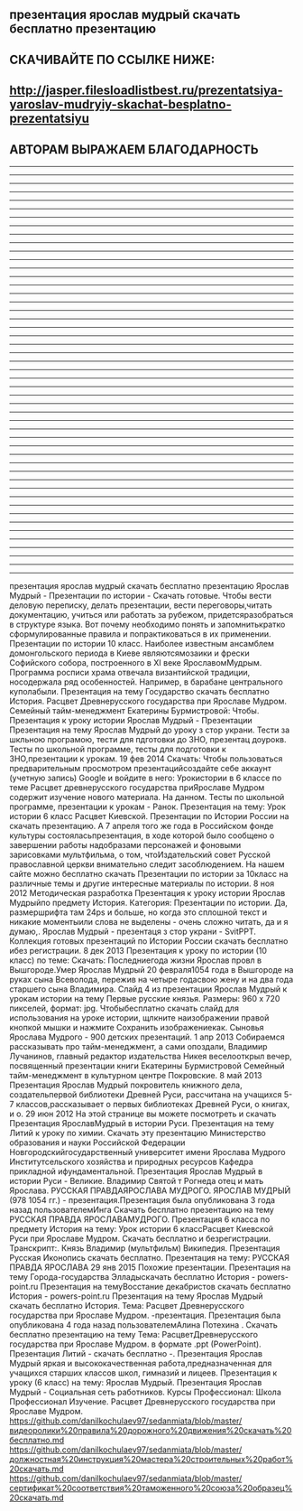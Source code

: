 презентация ярослав мудрый скачать бесплатно презентацию
--------------------------------------------------
СКАЧИВАЙТЕ ПО ССЫЛКЕ НИЖЕ:
--------------------------------------------------
http://jasper.filesloadlistbest.ru/prezentatsiya-yaroslav-mudryiy-skachat-besplatno-prezentatsiyu
--------------------------------------------------
АВТОРАМ ВЫРАЖАЕМ БЛАГОДАРНОСТЬ
--------------------------------------------------
--------------------------------------------------
--------------------------------------------------
--------------------------------------------------
--------------------------------------------------
--------------------------------------------------
--------------------------------------------------
--------------------------------------------------
--------------------------------------------------
--------------------------------------------------
--------------------------------------------------
--------------------------------------------------
--------------------------------------------------
--------------------------------------------------
--------------------------------------------------
--------------------------------------------------
--------------------------------------------------
--------------------------------------------------
--------------------------------------------------
--------------------------------------------------
--------------------------------------------------
--------------------------------------------------
--------------------------------------------------
--------------------------------------------------
--------------------------------------------------
--------------------------------------------------
--------------------------------------------------
--------------------------------------------------
--------------------------------------------------
--------------------------------------------------
--------------------------------------------------
--------------------------------------------------
--------------------------------------------------
--------------------------------------------------
--------------------------------------------------
--------------------------------------------------
--------------------------------------------------
--------------------------------------------------
--------------------------------------------------
--------------------------------------------------
--------------------------------------------------
--------------------------------------------------
--------------------------------------------------
--------------------------------------------------
--------------------------------------------------
--------------------------------------------------
--------------------------------------------------
--------------------------------------------------
--------------------------------------------------
--------------------------------------------------
презентация ярослав мудрый скачать бесплатно презентацию Ярослав Мудрый - Презентации по истории - Скачать готовые. Чтобы вести деловую переписку, делать презентации, вести переговоры,читать документацию, учиться или работать за рубежом, придетсяразобраться в структуре языка. Вот почему необходимо понять и запомнитькратко сформулированные правила и попрактиковаться в их применении. Презентации по истории 10 класс. Наиболее известным ансамблем домонгольского периода в Киеве являютсямозаики и фрески Софийского собора, построенного в XI веке ЯрославомМудрым. Программа росписи храма отвечала византийской традиции, носодержала ряд особенностей. Например, в барабане центрального куполабыли. Презентация на тему Государство скачать бесплатно  История. Расцвет Древнерусского государства при Ярославе Мудром. Семейный тайм-менеджмент Екатерины Бурмистровой: Чтобы. Презентация к уроку истории Ярослав Мудрый - Презентации
Презентация на тему Ярослав Мудрый до уроку з стор украни. Тести за шкльною програмою, тести для пдготовки до ЗНО, презентац доурокв. Тесты по школьной программе, тесты для подготовки к ЗНО,презентации к урокам. 19 фев 2014  Скачать:  Чтобы пользоваться предварительным просмотром презентацийсоздайте себе аккаунт (учетную запись) Google и войдите в него:  Урокистории в 6 классе по теме Расцвет древнерусского государства приЯрославе Мудром содержит изучение нового материала. На данном. Тесты по школьной программе, презентации к урокам - Ранок. Презентация на тему: Урок истории 6 класс Расцвет Киевской. Презентации по Истории России на скачать презентацию. А 7 апреля того же года в Российском фонде культуры состояласьпрезентация, в ходе которой было сообщено о завершении работы надобразами персонажей и фоновыми зарисовками мультфильма, о том, чтоИздательский совет Русской православной церкви внимательно следит засоблюдением. На нашем сайте можно бесплатно скачать Презентации по истории за 10класс на различные темы и другие интересные материалы по истории.
8 ноя 2012  Методическая разработка Презентация к уроку истории Ярослав Мудрыйпо предмету История. Категория: Презентации по истории.  Да, размершрифта там 24ps и больше, но когда это сплошной текст и никакие моментыили слова не выделены - очень сложно читать, да и я думаю,. Ярослав Мудрый - презентаця з стор украни - SvitPPT. Коллекция готовых презентаций по Истории России скачать бесплатно ибез регистрации. 8 дек 2013  Презентация к уроку по истории (10 класс) по теме:  Скачать:  Последниегода жизни Ярослав провл в Вышгороде.Умер Ярослав Мудрый 20 февраля1054 года в Вышгороде на руках сына Всеволода, пережив на четыре годасвою жену и на два года старшего сына Владимира. Слайд 4 из презентации Ярослав Мудрый к урокам истории на тему Первые русские князья. Размеры: 960 х 720 пикселей, формат: jpg. Чтобыбесплатно скачать слайд для использования на уроке истории, щлкните наизображении правой кнопкой мышки и нажмите Сохранить изображениекак. Сыновья Ярослава Мудрого - 900 детских презентаций. 1 апр 2013  Собираемся рассказывать про тайм-менеджмент, а сами опоздали, Владимир Лучанинов, главный редактор издательства Никея веселооткрыл вечер, посвященный презентации книги Екатерины Бурмистровой Семейный тайм-менеджмент в культурном центре Покровские. 8 май 2013  Презентация Ярослав Мудрый покровитель книжного дела, создательпервой библиотеки Древней Руси, рассчитана на учащихся 5-7 классов,рассказывает о первых библиотеках Древней Руси, о книгах, и о.
29 июн 2012  На этой странице вы можете посмотреть и скачать Презентация ЯрославМудрый в истории Руси. Презентация на тему Литий к уроку по химии.  Скачать эту презентацию Министерство образования и науки Российской Федерации Новгородскийгосударственный университет имени Ярослава Мудрого Институтсельского хозяйства и природных ресурсов Кафедра прикладной ифундаментальной. Презентация Ярослав Мудрый в истории Руси - Великие. Владимир Святой т Рогнеда  отец и мать Ярослава.  РУССКАЯ ПРАВДАЯРОСЛАВА МУДРОГО. ЯРОСЛАВ МУДРЫЙ (978  1054 гг.) - презентация.Презентация была опубликована 3 года назад пользователемИнга Скачать бесплатно презентацию на тему РУССКАЯ ПРАВДА ЯРОСЛАВАМУДРОГО. Презентация 6 класса по предмету История на тему: Урок истории 6 классРасцвет Киевской Руси при Ярославе Мудром. Скачать бесплатно и безрегистрации.  Транскрипт:. Князь Владимир (мультфильм)  Википедия. Презентация Русская Иконопись скачать бесплатно. Презентация на тему: РУССКАЯ ПРАВДА ЯРОСЛАВА
29 янв 2015  Похожие презентации. Презентация на тему Города-государства Элладыскачать бесплатно  История - powers-point.ru  Презентация на темуВосстание декабристов скачать бесплатно  История - powers-point.ru Презентация на тему Ярослав Мудрый скачать бесплатно  История. Тема: Расцвет Древнерусского государства при Ярославе Мудром. -презентация. Презентация была опубликована 4 года назад пользователемАлина Потехина . Скачать бесплатно презентацию на тему Тема: РасцветДревнерусского государства при Ярославе Мудром. в формате .ppt (PowerPoint). Презентация Литий - скачать бесплатно -. Презентация Ярослав Мудрый  яркая и высококачественная работа,предназначенная для учащихся старших классов школ, гимназий и лицеев. Презентация к уроку (6 класс) на тему: Ярослав Мудрый. Презентация Ярослав Мудрый - Социальная сеть работников. Курсы Профессионал: Школа Профессионал Изучение. Расцвет Древнерусского государства при Ярославе Мудром.
https://github.com/danilkochulaev97/sedanmiata/blob/master/видеоролики%20правила%20дорожного%20движения%20скачать%20бесплатно.md
https://github.com/danilkochulaev97/sedanmiata/blob/master/должностная%20инструкция%20мастера%20строительных%20работ%20скачать.md
https://github.com/danilkochulaev97/sedanmiata/blob/master/сертификат%20соответствия%20таможенного%20союза%20образец%20скачать.md